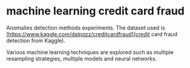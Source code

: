 # machine learning credit card fraud

Anomalies detection methods experiments. The dataset used is
[https://www.kaggle.com/dalpozz/creditcardfraud](credit card fraud
detection from Kaggle).

Various machine learning techniques are explored such as multiple
resampling strategies, multiple models and neural networks.
